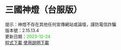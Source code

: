 # 三國神燈（台服版）
提示：神燈不存在其他任何宣傳網站或論壇，謹防電信詐騙<br>
版本號：2.15.13.4<br>
更新日期：<font color="#00dd00">2023-12-24</font><br>
[程式下載](https://pixeldrain.com/u/5HhwHEpk) [使用說明下載](https://pixeldrain.com/u/rQcYUYW5)<br>
